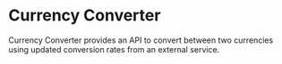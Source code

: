 # Currency Converter

Currency Converter provides an API to convert between two currencies using updated conversion rates from an external service.